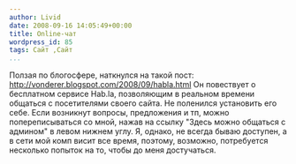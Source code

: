 ```yaml
---
author: Livid
date: 2008-09-16 14:05:49+00:00
title: Online-чат
wordpress_id: 85
tags: Сайт ,Сайт
...
```


Ползая по блогосфере, наткнулся на такой пост:
<http://vonderer.blogspot.com/2008/09/habla.html>
Он повествует о бесплатном сервисе Hab.la, позволяющим в реальном
времени общаться с посетителями своего сайта. Не поленился установить
его себе.
Если возникнут вопросы, предложения и тп, можно попереписываться со
мной, нажав на ссылку "Здесь можно общаться с админом" в левом нижнем
углу.
Я, однако, не всегда бываю доступен, а в сети мой комп висит все время,
поэтому, возможно, потребуется несколько попыток на то, чтобы до меня
достучаться.
